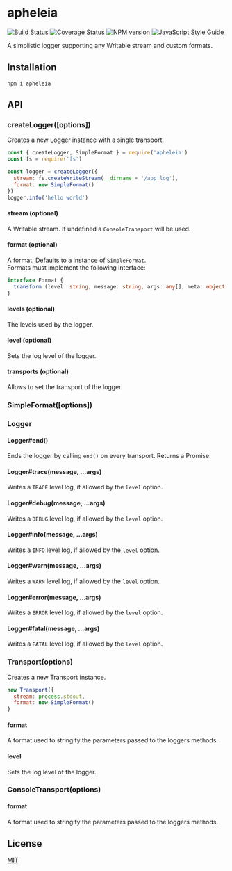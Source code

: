 # apheleia

[![Build Status](https://travis-ci.org/SerayaEryn/apheleia.svg?branch=master)](https://travis-ci.org/SerayaEryn/apheleia)
[![Coverage Status](https://coveralls.io/repos/github/SerayaEryn/apheleia/badge.svg?branch=master)](https://coveralls.io/github/SerayaEryn/apheleia?branch=master)
[![NPM version](https://img.shields.io/npm/v/apheleia.svg?style=flat)](https://www.npmjs.com/package/apheleia)
[![JavaScript Style Guide](https://img.shields.io/badge/code_style-standard-brightgreen.svg)](https://standardjs.com)

A simplistic logger supporting any Writable stream and custom formats.

## Installation

```bash
npm i apheleia
```

## API

### createLogger([options])
Creates a new Logger instance with a single transport.

```js
const { createLogger, SimpleFormat } = require('apheleia')
const fs = require('fs')

const logger = createLogger({
  stream: fs.createWriteStream(__dirname + '/app.log'),
  format: new SimpleFormat()
})
logger.info('hello world')
```
#### stream (optional)
A Writable stream. If undefined a `ConsoleTransport` will be used.

#### format (optional)

A format. Defaults to a instance of `SimpleFormat`.<br>
Formats must implement the following interface: 
```ts
interface Format {
  transform (level: string, message: string, args: any[], meta: object | undefined)
}
```

#### levels (optional)
The levels used by the logger.

#### level (optional)
Sets the log level of the logger.

#### transports (optional)

Allows to set the transport of the logger.

### SimpleFormat([options])

### Logger

#### Logger#end()

Ends the logger by calling `end()` on every transport. Returns a Promise.

#### Logger#trace(message, ...args)
Writes a `TRACE` level log, if allowed by the `level` option.
#### Logger#debug(message, ...args)
Writes a `DEBUG` level log, if allowed by the `level` option.
#### Logger#info(message, ...args)
Writes a `INFO` level log, if allowed by the `level` option.
#### Logger#warn(message, ...args)
Writes a `WARN` level log, if allowed by the `level` option.
#### Logger#error(message, ...args)
Writes a `ERROR` level log, if allowed by the `level` option.
#### Logger#fatal(message, ...args)
Writes a `FATAL` level log, if allowed by the `level` option.

### Transport(options)

Creates a new Transport instance.

```js
new Transport({
  stream: process.stdout,
  format: new SimpleFormat()
}
```
#### format

A format used to stringify the parameters passed to the loggers methods.

#### level
Sets the log level of the logger.

### ConsoleTransport(options)

#### format

A format used to stringify the parameters passed to the loggers methods.

## License

[MIT](./LICENSE)